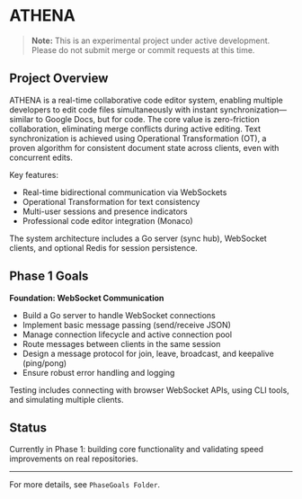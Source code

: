 # ATHENA

> **Note:** This is an experimental project under active development. Please do not submit merge or commit requests at this time.

## Project Overview

ATHENA is a real-time collaborative code editor system, enabling multiple developers to edit code files simultaneously with instant synchronization—similar to Google Docs, but for code. The core value is zero-friction collaboration, eliminating merge conflicts during active editing. Text synchronization is achieved using Operational Transformation (OT), a proven algorithm for consistent document state across clients, even with concurrent edits.

Key features:
- Real-time bidirectional communication via WebSockets
- Operational Transformation for text consistency
- Multi-user sessions and presence indicators
- Professional code editor integration (Monaco)

The system architecture includes a Go server (sync hub), WebSocket clients, and optional Redis for session persistence.


## Phase 1 Goals

**Foundation: WebSocket Communication**
- Build a Go server to handle WebSocket connections
- Implement basic message passing (send/receive JSON)
- Manage connection lifecycle and active connection pool
- Route messages between clients in the same session
- Design a message protocol for join, leave, broadcast, and keepalive (ping/pong)
- Ensure robust error handling and logging

Testing includes connecting with browser WebSocket APIs, using CLI tools, and simulating multiple clients.

## Status
Currently in Phase 1: building core functionality and validating speed improvements on real repositories.

---
For more details, see `PhaseGoals Folder`.
